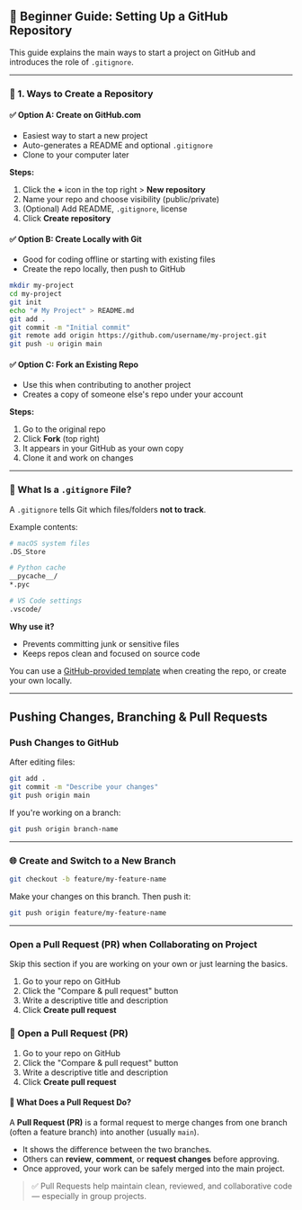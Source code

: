 ## 🧰 Beginner Guide: Setting Up a GitHub Repository

This guide explains the main ways to start a project on GitHub and introduces the role of `.gitignore`.

---

### 🚀 1. Ways to Create a Repository

#### ✅ Option A: Create on GitHub.com

- Easiest way to start a new project
- Auto-generates a README and optional `.gitignore`
- Clone to your computer later

**Steps:**

1. Click the **+** icon in the top right > **New repository**
2. Name your repo and choose visibility (public/private)
3. (Optional) Add README, `.gitignore`, license
4. Click **Create repository**

#### ✅ Option B: Create Locally with Git

- Good for coding offline or starting with existing files
- Create the repo locally, then push to GitHub

```bash
mkdir my-project
cd my-project
git init
echo "# My Project" > README.md
git add .
git commit -m "Initial commit"
git remote add origin https://github.com/username/my-project.git
git push -u origin main
```

#### ✅ Option C: Fork an Existing Repo

- Use this when contributing to another project
- Creates a copy of someone else's repo under your account

**Steps:**

1. Go to the original repo
2. Click **Fork** (top right)
3. It appears in your GitHub as your own copy
4. Clone it and work on changes

---

### 📂 What Is a `.gitignore` File?

A `.gitignore` tells Git which files/folders **not to track**.

Example contents:

```bash
# macOS system files
.DS_Store

# Python cache
__pycache__/
*.pyc

# VS Code settings
.vscode/
```

**Why use it?**

- Prevents committing junk or sensitive files
- Keeps repos clean and focused on source code

You can use a [GitHub-provided template](https://github.com/github/gitignore) when creating the repo, or create your own locally.

---
## Pushing Changes, Branching & Pull Requests

### Push Changes to GitHub

After editing files:

```bash
git add .
git commit -m "Describe your changes"
git push origin main
```

If you're working on a branch:

```bash
git push origin branch-name
```

---

### 🌐 Create and Switch to a New Branch

```bash
git checkout -b feature/my-feature-name
```

Make your changes on this branch. Then push it:

```bash
git push origin feature/my-feature-name
```

---

### Open a Pull Request (PR) when Collaborating on Project 
Skip this section if you are working on your own or just learning the basics.


1. Go to your repo on GitHub
2. Click the "Compare & pull request" button
3. Write a descriptive title and description
4. Click **Create pull request**

### 👋 Open a Pull Request (PR)

1. Go to your repo on GitHub
2. Click the "Compare & pull request" button
3. Write a descriptive title and description
4. Click **Create pull request**



#### 🧾 What Does a Pull Request Do?

A **Pull Request (PR)** is a formal request to merge changes from one branch (often a feature branch) into another (usually `main`).

- It shows the difference between the two branches.
- Others can **review**, **comment**, or **request changes** before approving.
- Once approved, your work can be safely merged into the main project.

> ✅ Pull Requests help maintain clean, reviewed, and collaborative code — especially in group projects.



